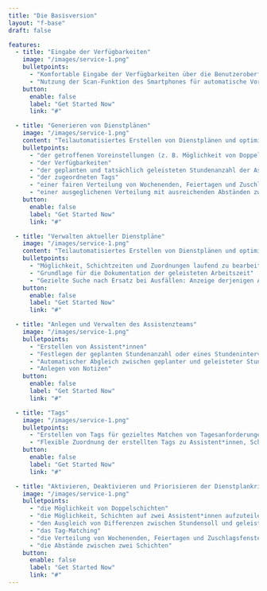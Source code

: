 ```yaml
---
title: "Die Basisversion"
layout: "f-base"
draft: false

features:
  - title: "Eingabe der Verfügbarkeiten"
    image: "/images/service-1.png"
    bulletpoints:
      - "Komfortable Eingabe der Verfügbarkeiten über die Benutzeroberfläche"
      - "Nutzung der Scan-Funktion des Smartphones für automatische Vor-Ausfüllungen"
    button:
      enable: false
      label: "Get Started Now"
      link: "#"

  - title: "Generieren von Dienstplänen"
    image: "/images/service-1.png"
    content: "Teilautomatisiertes Erstellen von Dienstplänen und optimierte Zuteilung der Assistent*innen zu Schichten auf Grundlage"
    bulletpoints:
      - "der getroffenen Voreinstellungen (z. B. Möglichkeit von Doppeldiensten oder Aufteilung von Schichten)"
      - "der Verfügbarkeiten"
      - "der geplanten und tatsächlich geleisteten Stundenanzahl der Assistent*innen"
      - "der zugeordneten Tags"
      - "einer fairen Verteilung von Wochenenden, Feiertagen und Zuschlagsfenstern"
      - "einer ausgeglichenen Verteilung mit ausreichenden Abständen zwischen zwei Einsätzen"
    button:
      enable: false
      label: "Get Started Now"
      link: "#"

  - title: "Verwalten aktueller Dienstpläne"
    image: "/images/service-1.png"
    content: "Teilautomatisiertes Erstellen von Dienstplänen und optimierte Zuteilung der Assistent*innen zu Schichten auf Grundlage"
    bulletpoints:
      - "Möglichkeit, Schichtzeiten und Zuordnungen laufend zu bearbeiten"
      - "Grundlage für die Dokumentation der geleisteten Arbeitszeit"
      - "Gezielte Suche nach Ersatz bei Ausfällen: Anzeige derjenigen Assistent*innen, die ihre Verfügbarkeit für die betroffene Schicht angegeben haben"
    button:
      enable: false
      label: "Get Started Now"
      link: "#"

  - title: "Anlegen und Verwalten des Assistenzteams"
    image: "/images/service-1.png"
    bulletpoints:
      - "Erstellen von Assistent*innen"
      - "Festlegen der geplanten Stundenanzahl oder eines Stundenintervalls"
      - "Automatischer Abgleich zwischen geplanter und geleisteter Stundenzahl"
      - "Anlegen von Notizen"
    button:
      enable: false
      label: "Get Started Now"
      link: "#"

  - title: "Tags"
    image: "/images/service-1.png"
    bulletpoints:
      - "Erstellen von Tags für gezieltes Matchen von Tagesanforderungen und Assistenzen"
      - "Flexible Zuordnung der erstellten Tags zu Assistent*innen, Schichten oder Wochentagen"
    button:
      enable: false
      label: "Get Started Now"
      link: "#"

  - title: "Aktivieren, Deaktivieren und Priorisieren der Dienstplankriterien"
    image: "/images/service-1.png"
    bulletpoints:
      - "die Möglichkeit von Doppelschichten"
      - "die Möglichkeit, Schichten auf zwei Assistent*innen aufzuteilen"
      - "den Ausgleich von Differenzen zwischen Stundensoll und geleisteten Stunden"
      - "das Tag-Matching"
      - "die Verteilung von Wochenenden, Feiertagen und Zuschlagsfenstern"
      - "die Abstände zwischen zwei Schichten"
    button:
      enable: false
      label: "Get Started Now"
      link: "#"
---
```

